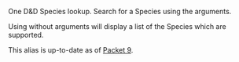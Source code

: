 One D&D Species lookup. Search for a Species using the arguments.

Using without arguments will display a list of the Species which are supported.

This alias is up-to-date as of [Packet 9](https://www.dndbeyond.com/sources/ua/ph-playtest-8).